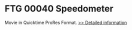 # FTG 00040 Speedometer
Movie in Quicktime ProRes Format.
[>> Detailed information](https://secure.shareit.com/shareit/product.html?productid=300618422&affiliateid=200057808)